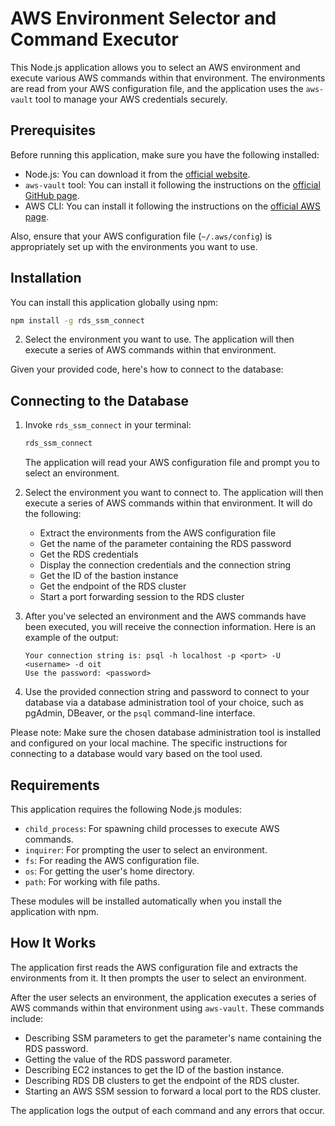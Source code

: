 # AWS Environment Selector and Command Executor

This Node.js application allows you to select an AWS environment and execute various AWS commands within that environment. The environments are read from your AWS configuration file, and the application uses the `aws-vault` tool to manage your AWS credentials securely.

## Prerequisites

Before running this application, make sure you have the following installed:

- Node.js: You can download it from the [official website](https://nodejs.org/).
- `aws-vault` tool: You can install it following the instructions on the [official GitHub page](https://github.com/99designs/aws-vault).
- AWS CLI: You can install it following the instructions on the [official AWS page](https://aws.amazon.com/cli/).

Also, ensure that your AWS configuration file (`~/.aws/config`) is appropriately set up with the environments you want to use.

## Installation

You can install this application globally using npm:

```bash
npm install -g rds_ssm_connect
```

2. Select the environment you want to use. The application will then execute a series of AWS commands within that environment.

Given your provided code, here's how to connect to the database:

## Connecting to the Database

1. Invoke `rds_ssm_connect` in your terminal:

   ```bash
   rds_ssm_connect
   ```

   The application will read your AWS configuration file and prompt you to select an environment.

2. Select the environment you want to connect to. The application will then execute a series of AWS commands within that environment. It will do the following:

   - Extract the environments from the AWS configuration file
   - Get the name of the parameter containing the RDS password
   - Get the RDS credentials
   - Display the connection credentials and the connection string
   - Get the ID of the bastion instance
   - Get the endpoint of the RDS cluster
   - Start a port forwarding session to the RDS cluster

3. After you've selected an environment and the AWS commands have been executed, you will receive the connection information. Here is an example of the output:

   ```
   Your connection string is: psql -h localhost -p <port> -U <username> -d oit
   Use the password: <password>
   ```

4. Use the provided connection string and password to connect to your database via a database administration tool of your choice, such as pgAdmin, DBeaver, or the `psql` command-line interface.

Please note: Make sure the chosen database administration tool is installed and configured on your local machine. The specific instructions for connecting to a database would vary based on the tool used.

## Requirements

This application requires the following Node.js modules:

- `child_process`: For spawning child processes to execute AWS commands.
- `inquirer`: For prompting the user to select an environment.
- `fs`: For reading the AWS configuration file.
- `os`: For getting the user's home directory.
- `path`: For working with file paths.

These modules will be installed automatically when you install the application with npm.

## How It Works

The application first reads the AWS configuration file and extracts the environments from it. It then prompts the user to select an environment.

After the user selects an environment, the application executes a series of AWS commands within that environment using `aws-vault`. These commands include:

- Describing SSM parameters to get the parameter's name containing the RDS password.
- Getting the value of the RDS password parameter.
- Describing EC2 instances to get the ID of the bastion instance.
- Describing RDS DB clusters to get the endpoint of the RDS cluster.
- Starting an AWS SSM session to forward a local port to the RDS cluster.

The application logs the output of each command and any errors that occur.